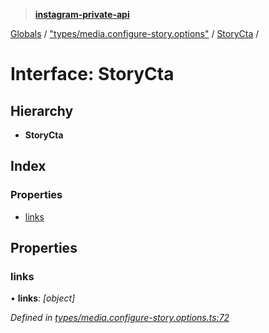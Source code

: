 > **[instagram-private-api](../README.md)**

[Globals](../globals.md) / ["types/media.configure-story.options"](../modules/_types_media_configure_story_options_.md) / [StoryCta](_types_media_configure_story_options_.storycta.md) /

# Interface: StoryCta

## Hierarchy

* **StoryCta**

## Index

### Properties

* [links](_types_media_configure_story_options_.storycta.md#links)

## Properties

###  links

• **links**: *[object]*

*Defined in [types/media.configure-story.options.ts:72](https://github.com/Nerixyz/instagram-private-api/blob/e5037ee/src/types/media.configure-story.options.ts#L72)*